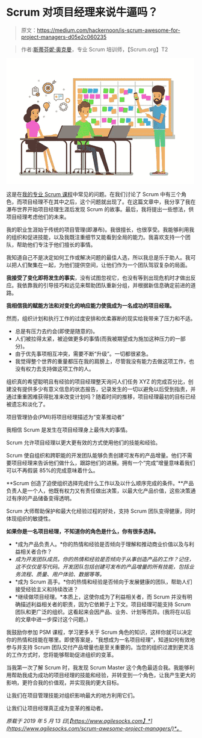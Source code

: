 # Scrum 对项目经理来说牛逼吗？

> 原文：<https://medium.com/hackernoon/is-scrum-awesome-for-project-managers-d05e2c060235>

> 作者:[斯蒂芬妮·奥克曼](https://www.scrum.org/stephanie-ockerman)，专业 Scrum 培训师，【Scrum.org】T2

![](img/eb6a79595fd19e60c5f94493392d4f7f.png)

这是在[我的专业 Scrum 课程](https://www.agilesocks.com/upcoming-training/)中常见的问题。在我们讨论了 Scrum 中有三个角色，而项目经理不在其中之后，这个问题就出现了。在这篇文章中，我分享了我在瀑布世界开始项目经理生涯后发现 Scrum 的故事。最后，我将提出一些想法，供项目经理考虑他们的未来。

我的职业生涯始于传统的项目管理(即瀑布)。我很擅长，也很享受。我能够利用我的组织和促进技能，以及我既注重细节又能看到全局的能力。我喜欢支持一个团队，帮助他们专注于他们擅长的事情。

我知道自己不是决定如何工作或解决问题的最佳人选，所以我总是乐于助人。我可以把人们聚集在一起，为他们提供空间，让他们作为一个团队驾驭复杂的局面。

**我接受了变化即将发生的事实**，没有试图忽视它，也没有等到出现危机时才做出反应。我依靠我的引导技巧和远见来帮助团队重新分组，并根据新信息确定前进的道路。

**我相信我的赋能方法和对变化的响应能力使我成为一名成功的项目经理。**

然而，组织计划和执行工作的过度安排和优柔寡断的现实给我带来了压力和不适。

*   总是有压力去约会(即使是随意的)。
*   人们被拉得太紧，被迫做更多的事情(而我被期望成为施加这种压力的一部分)。
*   由于优先事项相互冲突，需要不断“升级”。一切都很紧急。
*   我觉得整个世界的重量都压在我的肩膀上，尽管我没有能力去做这项工作，也没有权力去支持做这项工作的人。

组织真的希望聪明且有经验的项目经理整天询问人们任务 XYZ 的完成百分比，创建没有提供多少有意义信息的状态报告，记录发生的一切以避免以后受到指责，并通过重重困难获得批准来改变计划吗？随着时间的推移，项目经理最初的目标已经被遗忘和淡化了。

项目管理协会(PMI)将项目经理描述为“变革推动者”

我相信 Scrum 是发生在项目经理身上最伟大的事情。

Scrum 允许项目经理以更大更有效的方式使用他们的技能和经验。

Scrum 使自组织和跨职能的开发团队能够负责创建可发布的产品增量。他们不需要项目经理来告诉他们做什么，跟踪他们的进展。拥有一个“完成”增量意味着我们可以不再假装 85%的完成意味着什么。

**Scrum 创造了迫使组织选择完成什么工作以及以什么顺序完成的条件。**产品负责人是一个人，他既有权力又有责任做出决策，以最大化产品价值，这些决策通过有序的产品储备变得透明。

Scrum 大师帮助保护和最大化经验过程的好处，支持 Scrum 团队变得健康，同时体现组织的敏捷性。

**如果你是一名项目经理，不知道你的角色是什么，你有很多选择。**

*   *成为产品负责人。*你的热情和经验是否倾向于理解和推动商业价值以及与利益相关者合作？
*   *成为开发团队成员。你的热情和经验是否倾向于从事创造产品的工作？记住，这不仅仅是写代码。开发团队包括创建可发布的产品增量的所有技能，包括业务流程、质量、用户体验、数据等等。*
*   *成为 Scrum 高手。*你的热情和经验是否倾向于发展健康的团队，帮助人们接受经验主义和持续改进？
*   *继续做项目经理。*本质上，这使你成为了利益相关者，而 Scrum 并没有明确描述利益相关者的职责，因为它依赖于上下文。项目经理可能支持 Scrum 团队和更广泛的组织。这看起来会因产品、业务、计划等而异。(我将在以后的文章中进一步探讨这个问题。)

我鼓励你参加 PSM 课程，学习更多关于 Scrum 角色的知识，这样你就可以决定你的热情和技能在哪里。即使答案是，“我想成为一名项目经理”，知道如何有效地参与并支持 Scrum 团队交付产品增量也是至关重要的。当您的组织过渡到更灵活的工作方式时，您将能够帮助促进组织的变革。

当我第一次了解 Scrum 时，我发现 Scrum Master 这个角色最适合我。我能够利用帮助我成为成功的项目经理的技能和经验，并转变到一个角色，让我产生更大的影响，更符合我的价值观，并实现我的更大目标。

让我们在项目管理技能对组织影响最大的地方利用它们。

让我们让项目经理真正成为变革的推动者。

*原载于 2019 年 5 月 13 日*[*【https://www.agilesocks.com】*](https://www.agilesocks.com/scrum-awesome-project-managers/)*。*